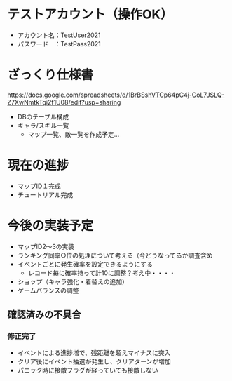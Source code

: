# テストアカウント（操作OK）
- アカウント名：TestUser2021
- パスワード　：TestPass2021

# ざっくり仕様書
https://docs.google.com/spreadsheets/d/1BrBSshVTCp64pC4j-CoL7JSLQ-Z7XwNmtkTqi2f1U08/edit?usp=sharing
- DBのテーブル構成
- キャラ/スキル一覧
  - マップ一覧、敵一覧を作成予定…

# 現在の進捗
- マップID１完成
- チュートリアル完成

# 今後の実装予定
- マップID2～3の実装
- ランキング同率○位の処理について考える（今どうなってるか調査含め
- イベントごとに発生確率を設定できるようにする
	- レコード毎に確率持って計10に調整？考え中・・・・
- ショップ（キャラ強化・着替えの追加）
- ゲームバランスの調整

## 確認済みの不具合
### 修正完了
- イベントによる進捗増で、残距離を超えマイナスに突入
- クリア後にイベント抽選が発生し、クリアターンが増加
- パニック時に接敵フラグが経っていても接敵しない
